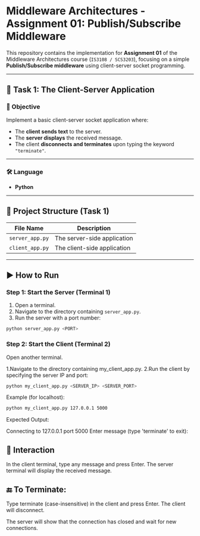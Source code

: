 # Middleware Architectures - Assignment 01: Publish/Subscribe Middleware

This repository contains the implementation for **Assignment 01** of the Middleware Architectures course (`IS3108 / SCS3203`), focusing on a simple **Publish/Subscribe middleware** using client-server socket programming.

---

## 🧩 Task 1: The Client-Server Application

### 🎯 Objective

Implement a basic client-server socket application where:
- The **client sends text** to the server.
- The **server displays** the received message.
- The client **disconnects and terminates** upon typing the keyword `"terminate"`.

---

### 🛠️ Language

- **Python**

---

## 📁 Project Structure (Task 1)

| File Name       | Description                     |
|-----------------|---------------------------------|
| `server_app.py` | The server-side application     |
| `client_app.py` | The client-side application     |

---

## ▶️ How to Run

### Step 1: Start the Server (Terminal 1)

1. Open a terminal.
2. Navigate to the directory containing `server_app.py`.
3. Run the server with a port number:

```bash
python server_app.py <PORT> 
```

### Step 2: Start the Client (Terminal 2)
Open another terminal.

1.Navigate to the directory containing my_client_app.py.
2.Run the client by specifying the server IP and port:

```bash
python my_client_app.py <SERVER_IP> <SERVER_PORT>
```

Example (for localhost):
```bash
python my_client_app.py 127.0.0.1 5000
```

Expected Output:

Connecting to 127.0.0.1 port 5000
Enter message (type 'terminate' to exit):

## 💬 Interaction
In the client terminal, type any message and press Enter.
The server terminal will display the received message.

## 🔚 To Terminate:
Type terminate (case-insensitive) in the client and press Enter.
The client will disconnect.

The server will show that the connection has closed and wait for new connections.


